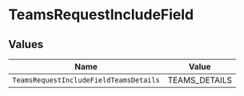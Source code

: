 # TeamsRequestIncludeField


## Values

| Name                                   | Value                                  |
| -------------------------------------- | -------------------------------------- |
| `TeamsRequestIncludeFieldTeamsDetails` | TEAMS_DETAILS                          |